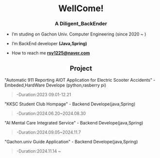 <h1 align="center">WellCome!</h1>
<h3 align="center">A Diligent_BackEnder</h3>

-  I’m studing on Gachon Univ. Computer Engineering (since 2020 ~ )

- I’m BackEnd developer **(Java,Spring)**

-  How to reach me **rsy1225@naver.com**

  <h2 align="center">Project</h2>

"Automatic 911 Reporting AIOT Application for Electric Scooter Accidents" - Embeded,HardWare Develope (python,rasberry pi)  
>-Duration:2023 09.01-12.21

"KKSC Student Club Hompage" - Backend Develope(java,Spring)   
>-Duration:2024.06.20~2024.08.30

"AI Mental Care Integrated Service" - Backend Develope(java,Spring) 
>-Duration:2024.09.05~2024.11.7

"Gachon.univ Guide Application" - Backend Develope(java,Spring)
>-Duration:2024.11.14 ~

